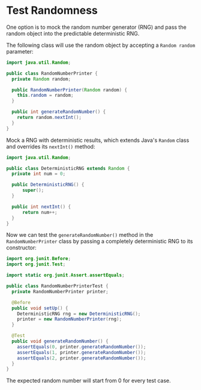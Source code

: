 # Test Randomness

One option is to mock the random number generator (RNG) and pass the random object into the predictable deterministic RNG.

The following class will use the random object by accepting a `Random random` parameter:

  ```java
  import java.util.Random;

  public class RandomNumberPrinter {
    private Random random;

    public RandomNumberPrinter(Random random) {
      this.random = random;
    }

    public int generateRandomNumber() {
      return random.nextInt();
    }
  }
  ```
  
Mock a RNG with deterministic results, which extends Java's `Random` class and overrides its `nextInt()` method:

  ```java
  import java.util.Random;

  public class DeterministicRNG extends Random {
    private int num = 0;

    public DeterministicRNG() {
        super();
    }

    public int nextInt() {
        return num++;
    }
  }
  ```
  
Now we can test the `generateRandomNumber()` method in the `RandomNumberPrinter` class by passing a completely deterministic RNG to its constructor:

  ```java
  import org.junit.Before;
  import org.junit.Test;

  import static org.junit.Assert.assertEquals;

  public class RandomNumberPrinterTest {
    private RandomNumberPrinter printer;

    @Before
    public void setUp() {
      DeterministicRNG rng = new DeterministicRNG();
      printer = new RandomNumberPrinter(rng);
    }

    @Test
    public void generateRandomNumber() {
      assertEquals(0, printer.generateRandomNumber());
      assertEquals(1, printer.generateRandomNumber());
      assertEquals(2, printer.generateRandomNumber());
    }
  }
  ```
  
The expected random number will start from 0 for every test case.

